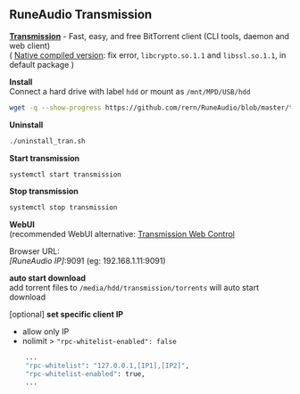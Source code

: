 RuneAudio Transmission
---

[**Transmission**](https://transmissionbt.com/) - Fast, easy, and free BitTorrent client (CLI tools, daemon and web client)  
( [Native compiled version](https://github.com/rern/RuneAudio/blob/master/transmission/native_compile.md): fix error, `libcrypto.so.1.1` and `libssl.so.1.1`, in default package )  

**Install**  
Connect a hard drive with label `hdd` or mount as `/mnt/MPD/USB/hdd`  
```sh
wget -q --show-progress https://github.com/rern/RuneAudio/blob/master/transmission/install.sh; chmod +x install.sh; ./install.sh
```

**Uninstall**  
```sh
./uninstall_tran.sh
```

**Start transmission**  
```sh
systemctl start transmission
```

**Stop transmission**  
```sh
systemctl stop transmission
```

**WebUI**  
(recommended WebUI alternative: [Transmission Web Control](https://github.com/ronggang/transmission-web-control#introduction)  
  
Browser URL:  
_[RuneAudio IP]_:9091 (eg: 192.168.1.11:9091)  

**auto start download**  
add torrent files to `/media/hdd/transmission/torrents` will auto start download  

[optional] **set specific client IP**  
- allow only IP
- nolimit > `"rpc-whitelist-enabled": false`
```sh
    ...
    "rpc-whitelist": "127.0.0.1,[IP1],[IP2]",
    "rpc-whitelist-enabled": true,
    ...
```
